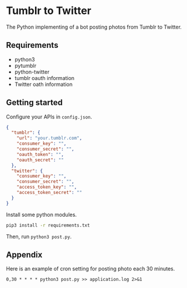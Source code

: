 # Tumblr to Twitter

The Python implementing of a bot posting photos from Tumblr to Twitter.

## Requirements

- python3
- pytumblr
- python-twitter
- tumblr oauth information
- Twitter oath information

## Getting started

Configure your APIs in `config.json`.

```json
{
  "tumblr": {
    "url": "your.tumblr.com",
    "consumer_key": "",
	"consumer_secret": "",
	"oauth_token": "",
	"oauth_secret": ""
  },
  "twitter": {
    "consumer_key": "",
    "consumer_secret": "",
    "access_token_key": "",
    "access_token_secret": ""
  }
}
```

Install some python modules.

```sh
pip3 install -r requirements.txt
```

Then, run `python3 post.py`.

## Appendix

Here is an example of cron setting for posting photo each 30 minutes.

```
0,30 * * * * python3 post.py >> application.log 2>&1
```
